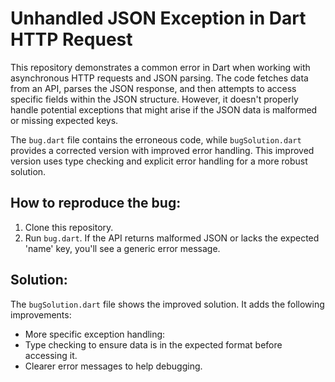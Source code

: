 # Unhandled JSON Exception in Dart HTTP Request

This repository demonstrates a common error in Dart when working with asynchronous HTTP requests and JSON parsing. The code fetches data from an API, parses the JSON response, and then attempts to access specific fields within the JSON structure. However, it doesn't properly handle potential exceptions that might arise if the JSON data is malformed or missing expected keys.

The `bug.dart` file contains the erroneous code, while `bugSolution.dart` provides a corrected version with improved error handling.  This improved version uses type checking and explicit error handling for a more robust solution.

## How to reproduce the bug:

1. Clone this repository.
2. Run `bug.dart`.  If the API returns malformed JSON or lacks the expected 'name' key, you'll see a generic error message.

## Solution:

The `bugSolution.dart` file shows the improved solution. It adds the following improvements:
* More specific exception handling:
* Type checking to ensure data is in the expected format before accessing it. 
* Clearer error messages to help debugging.
